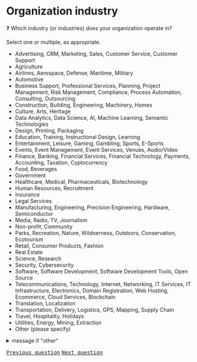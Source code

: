 # Organization industry

:question: Which industry (or industries) does your organization operate in?

Select one or multiple, as appropriate.

- Advertising, CRM, Marketing, Sales, Customer Service, Customer Support
- Agriculture
- Airlines, Aerospace, Defense, Maritime, Military
- Automotive
- Business Support, Professional Services, Planning, Project Management, Risk Management, Compliance, Process Automation, Consulting, Outsourcing
- Construction, Building, Engineering, Machinery, Homes
- Culture, Arts, Heritage
- Data Analytics, Data Science, AI, Machine Learning, Semantic Technologies
- Design, Printing, Packaging
- Education, Training, Instructional Design, Learning
- Entertainment, Leisure, Gaming, Gambling, Sports, E-Sports
- Events, Event Management, Event Services, Venues, Audio/Video
- Finance, Banking, Financial Services, Financial Technology, Payments, Accounting, Taxation, Cyptocurrency
- Food, Beverages
- Government
- Healthcare, Medical, Pharmaceuticals, Biotechnology
- Human Resources, Recruitment
- Insurance
- Legal Services
- Manufacturing, Engineering, Precision Engineering, Hardware, Semiconductor
- Media, Radio, TV, Journalism
- Non-profit, Community
- Parks, Recreation, Nature, Wildnerness, Outdoors, Conservation, Ecotourism
- Retail, Consumer Products, Fashion
- Real Estate
- Science, Research
- Security, Cybersecurity
- Software, Software Development, Software Development Tools, Open Source
- Telecommunications, Technology, Internet, Networking, IT Services, IT Infrastructure, Electronics, Domain Registration, Web Hosting, Ecommerce, Cloud Services, Blockchain
- Translation, Localization
- Transportation, Delivery, Logistics, GPS, Mapping, Supply Chain
- Travel, Hospitality, Holidays
- Utilities, Energy, Mining, Extraction
- Other (please specify)

<details>
	<summary>message if "other"</summary>
	Please specify the industry in which your organization operates:
</details>

<kbd>[Previous question](./F_2_organization_type.md)</kbd>
<kbd>[Next question](./F_4_transparency_official.md)</kbd>